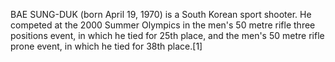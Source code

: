 BAE SUNG-DUK (born April 19, 1970) is a South Korean sport shooter. He competed at the 2000 Summer Olympics in the men's 50 metre rifle three positions event, in which he tied for 25th place, and the men's 50 metre rifle prone event, in which he tied for 38th place.[1]
